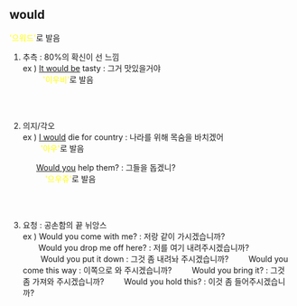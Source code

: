 ## would ##
<span style="color:yellow">'으워드'</span>로 발음 

1) 추측 : 80%의 확신이 선 느낌  
   ex ) <u>It would be</u> tasty : 그거 맛있을거야  
   &nbsp;&nbsp;&nbsp;&nbsp;&nbsp;&nbsp;&nbsp;&nbsp;&nbsp;<span style="color:yellow">'이우비'</span>로 발음 
<br>
<br>

2) 의지/각오  
   ex ) <u>I would</u> die for country : 나라를 위해 목숨을 바치겠어  
   &nbsp;&nbsp;&nbsp;&nbsp;&nbsp;&nbsp;&nbsp;&nbsp;<span style="color:yellow">'아우'</span>로 발음

   &nbsp;&nbsp;&nbsp;&nbsp;&nbsp;&nbsp;<u>Would you</u> help them? : 그들을 돕겠니?  
   &nbsp;&nbsp;&nbsp;&nbsp;&nbsp;&nbsp;&nbsp;&nbsp;&nbsp;&nbsp;<span style="color:yellow">'으우쥬'</span>로 발음  
<br>
<br>

3) 요청 : 공손함의 끝 뉘앙스  
   ex ) Would you come with me? : 저랑 같이 가시겠습니까?  
   &nbsp;&nbsp;&nbsp;&nbsp;&nbsp;&nbsp;&nbsp;Would you drop me off here? : 저를 여기 내려주시겠습니까?  
   &nbsp;&nbsp;&nbsp;&nbsp;&nbsp;&nbsp;&nbsp;&nbsp;Would you put it down : 그것 좀 내려놔 주시겠습니까?
   &nbsp;&nbsp;&nbsp;&nbsp;&nbsp;&nbsp;&nbsp;&nbsp;Would you come this way : 이쪽으로 와 주시겠습니까?
   &nbsp;&nbsp;&nbsp;&nbsp;&nbsp;&nbsp;&nbsp;&nbsp;Would you bring it? : 그것 좀 가져와 주시겠습니까?
   &nbsp;&nbsp;&nbsp;&nbsp;&nbsp;&nbsp;&nbsp;&nbsp;Would you hold this? : 이것 좀 들어주시겠습니까?






